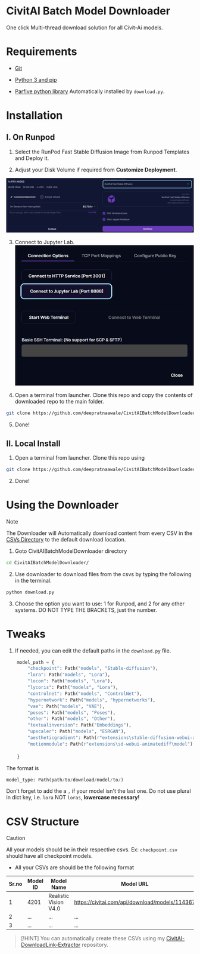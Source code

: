 # CivitAI Batch Model Downloader
One click Multi-thread download solution for all Civit-Ai models.

# Requirements
- [Git](https://git-scm.com/book/en/v2/Getting-Started-Installing-Git)

- [Python 3 and pip](https://www.python.org/downloads/)

- [Parfive python library](https://pypi.org/project/parfive/) Automatically installed by `download.py`.


# Installation

## I. On Runpod

1. Select the RunPod Fast Stable Diffusion Image from Runpod Templates and Deploy it.

2. Adjust your Disk Volume if required from **Customize Deployment**.

![Select RunPod Fast Stable Diffusion Image on runpod](<src/common/RunpodImageSelection.png>)

3. Connect to Jupyter Lab.
![Connect to Jupyter Lab Instance](<src/common/ConnectToJupyterNotebook.png>)

4. Open a terminal from launcher. Clone this repo and copy the contents of downloaded repo to the main folder.

```sh
git clone https://github.com/deepratnaawale/CivitAIBatchModelDownloader.git
```
5. Done!

## II. Local Install

1. Open a terminal from launcher. Clone this repo using

```sh
git clone https://github.com/deepratnaawale/CivitAIBatchModelDownloader.git
```
2. Done!


# Using the Downloader
> [!NOTE]
> The Downloader will Automatically download content from every CSV in the [CSVs Directory](<CSVs/>) to the default download location.

1. Goto CivitAIBatchModelDownloader directory 
```sh
cd CivitAIBatchModelDownloader/
```

2. Use downloader to download files from the csvs by typing the following in the terminal.
```sh
python download.py
```
3. Choose the option you want to use: 1 for Runpod, and 2 for any other systems. DO NOT TYPE THE BRACKETS, just the number.


# Tweaks

1. If needed, you can edit the default paths in the `download.py` file.
   
```python
    model_path = {
        "checkpoint": Path("models", "Stable-diffusion"),
        "lora": Path("models", "Lora"),
        "locon": Path("models", "Lora"),
        "lycoris": Path("models", "Lora"),
        "controlnet": Path("models", "ControlNet"),
        "hypernetwork": Path("models", "hypernetworks"),
        "vae": Path("models", "VAE"),
        "poses": Path("models", "Poses"),
        "other": Path("models", "Other"),
        "textualinversion": Path("Embeddings"),
        "upscaler": Path("models", "ESRGAN"),
        "aestheticgradient": Path(r"extensions\stable-diffusion-webui-aesthetic-gradients\aesthetic_embeddings"),
        "motionmodule": Path(r"extensions\sd-webui-animatediff\model")
        
    }
```
The format is 
```python
model_type: Path(path/to/download/model/to/)
```
Don't forget to add the a `,` if your model isn't the last one. Do not use plural in dict key, i.e. `lora` NOT `loras`, **lowercase necessary!**


# CSV Structure

> [!CAUTION]
> All your models should be in their respective csvs.
> Ex: `checkpoint.csv` should have all checkpoint models.

- All your CSVs are should be the following format

Sr.no | Model ID| Model Name | Model URL
--- | --- | --- | ---
1 | 4201 | Realistic Vision V4.0 | https://civitai.com/api/download/models/114367
2 | ... | ... | ... 
3 | ... | ... | ... 


> [!HINT]
> You can automatically create these CSVs using my [CivitAI-DownloadLink-Extractor](https://github.com/deepratnaawale/CivitAI-DownloadLink-Extractor) repository.


